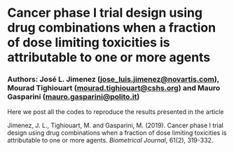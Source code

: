# **Cancer phase I trial design using drug combinations when a fraction of dose limiting toxicities is attributable to one or more agents**
### Authors: José L. Jimenez (jose_luis.jimenez@novartis.com), Mourad Tighiouart (mourad.tighiouart@cshs.org) and Mauro Gasparini (mauro.gasparini@polito.it)

Here we post all the codes to reproduce the results presented in the article

Jimenez, J. L., Tighiouart, M. and Gasparini, M. (2019). Cancer phase I trial design using drug combinations when a fraction of dose limiting toxicities is attributable to one or more agents. _Biometrical Journal_, 61(2), 319-332.
